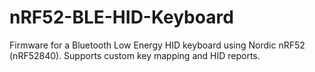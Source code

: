 # nRF52-BLE-HID-Keyboard
Firmware for a Bluetooth Low Energy HID keyboard using Nordic nRF52 (nRF52840). Supports custom key mapping and HID reports.
